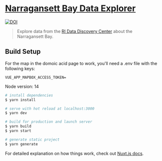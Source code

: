 # [Narragansett Bay Data Explorer](https://data-explorer.riddc.brown.edu)

[![DOI](https://zenodo.org/badge/271652303.svg)](https://zenodo.org/badge/latestdoi/271652303)

> Explore data from the [RI Data Discovery Center](https://ridatadiscovery.org) about the Narragansett Bay.

## Build Setup

For the map in the domoic acid page to work, you'll need a .env file with the following keys:
```
VUE_APP_MAPBOX_ACCESS_TOKEN=
```

Node version: 14

```bash
# install dependencies
$ yarn install

# serve with hot reload at localhost:3000
$ yarn dev

# build for production and launch server
$ yarn build
$ yarn start

# generate static project
$ yarn generate
```

For detailed explanation on how things work, check out [Nuxt.js docs](https://nuxtjs.org).
